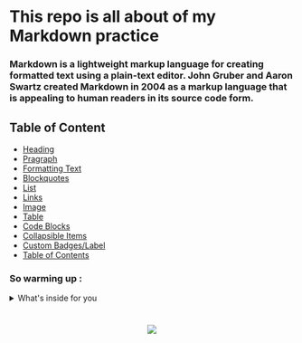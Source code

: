 # This repo is all about of my Markdown practice

### Markdown is a lightweight markup language for creating formatted text using a plain-text editor. John Gruber and Aaron Swartz created Markdown in 2004 as a markup language that is appealing to human readers in its source code form.

## Table of Content 

- [Heading](https://github.com/azonedev/markdown-practice/blob/master/heading.md) 
- [Pragraph](https://github.com/azonedev/markdown-practice/blob/master/pragraph.md)
- [Formatting Text](https://github.com/azonedev/markdown-practice/blob/master/text-formating.md) 
- [Blockquotes](https://github.com/azonedev/markdown-practice/blob/master/blockquote.md)
- [List](https://github.com/azonedev/markdown-practice/blob/master/listing.md)
- [Links](https://github.com/azonedev/markdown-practice/blob/master/link.md)
- [Image](https://github.com/azonedev/markdown-practice/blob/master/image.md)
- [Table](https://github.com/azonedev/markdown-practice/blob/master/table.md)
- [Code Blocks](https://github.com/azonedev/markdown-practice/blob/master/codeblock.md)
- [Collapsible Items](https://github.com/azonedev/markdown-practice/blob/master/collapsible.md)
- [Custom Badges/Label](https://github.com/azonedev/markdown-practice/blob/master/badge.md)
- [Table of Contents](https://github.com/azonedev/markdown-practice/blob/master/markdown.md)


### So warming up :
<details>
   <summary>What's inside for you
    </summary>

# Yeap take the coffee from me

![Coffee](coffee.svg)
</details>

#
<p align="center">  <img src="https://img.shields.io/badge/azOne-Dev-brightgreen" width="100px"></p>